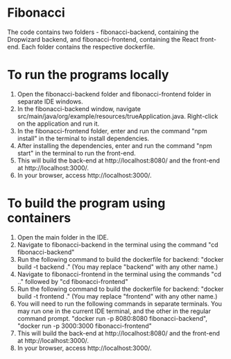 # Fibonacci

The code contains two folders - fibonacci-backend, containing the Dropwizard backend, and fibonacci-frontend, containing the React front-end. Each folder contains the respective dockerfile.

# To run the programs locally

1. Open the fibonacci-backend folder and fibonacci-frontend folder in separate IDE windows.
2. In the fibonacci-backend window, navigate src/main/java/org/example/resources/trueApplication.java. Right-click on the application and run it.
3. In the fibonacci-frontend folder, enter and run the command "npm install" in the terminal to install dependencies.
4. After installing the dependencies, enter and run the command "npm start" in the terminal to run the front-end.
5. This will build the back-end at http://localhost:8080/ and the front-end at http://localhost:3000/.
6. In your browser, access http://localhost:3000/.

# To build the program using containers

1. Open the main folder in the IDE.
2. Navigate to fibonacci-backend in the terminal using the command "cd fibonacci-backend"
3. Run the following command to build the dockerfile for backend: "docker build -t backend ." (You may replace "backend" with any other name.)
5. Navigate to fibonacci-frontend in the terminal using the commands "cd .." followed by "cd fibonacci-frontend"
6. Run the following command to build the dockerfile for backend: "docker build -t frontend ." (You may replace "frontend" with any other name.)
7. You will need to run the following commands in separate terminals. You may run one in the current IDE terminal, and the other in the regular command prompt. "docker run -p 8080:8080 fibonacci-backend", "docker run -p 3000:3000 fibonacci-frontend"
8. This will build the back-end at http://localhost:8080/ and the front-end at http://localhost:3000/.
9. In your browser, access http://localhost:3000/.
